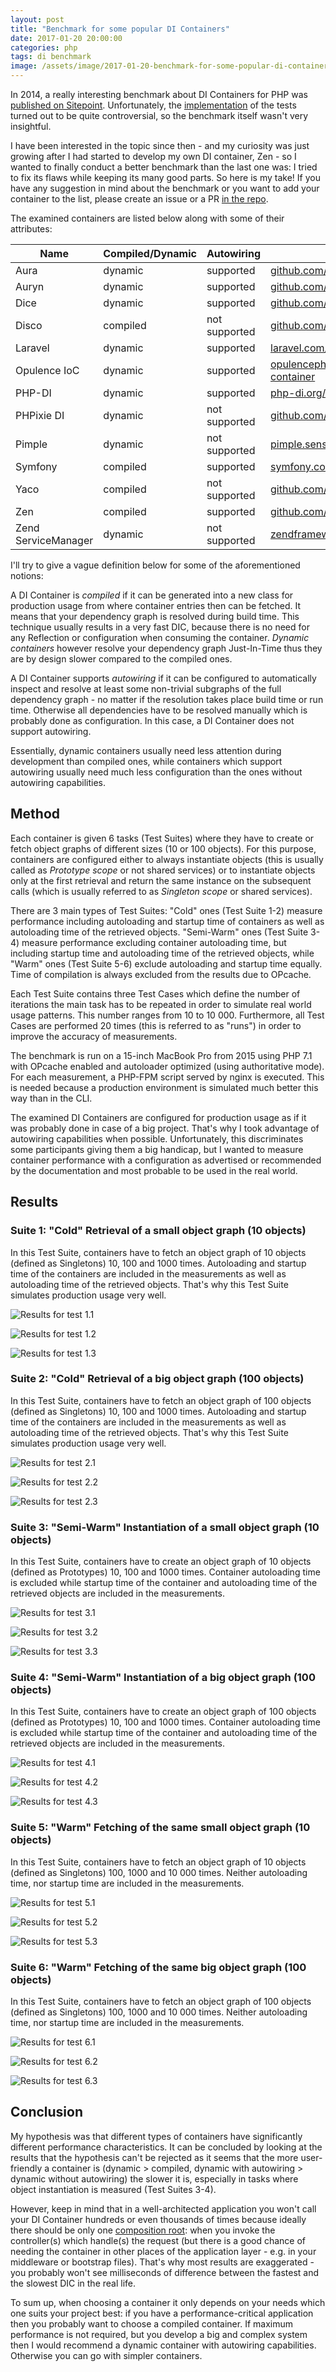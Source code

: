 ```yaml
---
layout: post
title: "Benchmark for some popular DI Containers"
date: 2017-01-20 20:00:00
categories: php
tags: di benchmark
image: /assets/image/2017-01-20-benchmark-for-some-popular-di-containers/cover.jpg
---
```


In 2014, a really interesting benchmark about DI Containers for PHP was [published on Sitepoint][sitepoint-article].
Unfortunately, the [implementation][old-benchmark] of the tests turned out to be quite controversial, so the benchmark
itself wasn't very insightful.

I have been interested in the topic since then - and my curiosity was just growing after I had started to develop my own DI container,
Zen - so I wanted to finally conduct a better benchmark than the last one was:
I tried to fix its flaws while keeping its many good parts. So here is my take! If you have any suggestion in mind about
the benchmark or you want to add your container to the list, please create an issue or a PR [in the repo][github-repo].

The examined containers are listed below along with some of their attributes:

| Name                | Compiled/Dynamic | Autowiring      | Project URL                                                                                            |
|---------------------|------------------|-----------------|--------------------------------------------------------------------------------------------------------|
| Aura                | dynamic          | supported       | [github.com/auraphp/Aura.Di](https://github.com/auraphp/Aura.Di)                                       |
| Auryn               | dynamic          | supported       | [github.com/rdlowrey/auryn](https://github.com/rdlowrey/auryn)                                         |
| Dice                | dynamic          | supported       | [github.com/Level-2/Dice](https://github.com/Level-2/Dice)                                             |
| Disco               | compiled         | not supported   | [github.com/bitExpert/disco](https://github.com/bitExpert/disco)                                       |
| Laravel             | dynamic          | supported       | [laravel.com/docs/5.3/container](https://laravel.com/docs/5.3/container)                               |
| Opulence IoC        | dynamic          | supported       | [opulencephp.com/docs/1.0/ioc-container](www.opulencephp.com/docs/1.0/ioc-container)                   |
| PHP-DI               | dynamic          | supported       | [php-di.org/](http://php-di.org/)                                                                      |
| PHPixie DI          | dynamic          | not supported   | [github.com/phpixie/di](https://github.com/phpixie/di)                                                 |
| Pimple              | dynamic          | not supported   | [pimple.sensiolabs.org/](http://pimple.sensiolabs.org/ )                                               |
| Symfony             | compiled         | supported       | [symfony.com/doc/3.2/components/...](http://symfony.com/doc/3.2/components/dependency_injection.html)  |
| Yaco                | compiled         | not supported   | [github.com/thecodingmachine/yaco](https://github.com/thecodingmachine/yaco)                           |
| Zen                 | compiled         | supported       | [github.com/woohoolabs/zen](https://github.com/woohoolabs/zen)                                         |
| Zend ServiceManager | dynamic          | not supported   | [zendframework.github.io/...](https://zendframework.github.io/zend-servicemanager/)                    |

I'll try to give a vague definition below for some of the aforementioned notions:

A DI Container is _compiled_ if it can be generated into a new class for production usage from where container entries
then can be fetched. It means that your dependency graph is resolved during build time. This technique usually results
in a very fast DIC, because there is no need for any Reflection or configuration when consuming the container.
_Dynamic containers_ however resolve your dependency graph Just-In-Time thus they are by design slower compared to the compiled
ones.

A DI Container supports _autowiring_ if it can be configured to automatically inspect and resolve at least some
non-trivial subgraphs of the full dependency graph - no matter if the resolution takes place build time or run time.
Otherwise all dependencies have to be resolved manually which is probably done as configuration. In this case, a
DI Container does not support autowiring.

Essentially, dynamic containers usually need less attention during development than compiled ones, while containers
which support autowiring usually need much less configuration than the ones without autowiring capabilities.

## Method

Each container is given 6 tasks (Test Suites) where they have to create or fetch object graphs of different
sizes (10 or 100 objects). For this purpose, containers are configured either to always instantiate objects (this is
usually called as _Prototype scope_ or not shared services) or to instantiate objects only at the first retrieval and
return the same instance on the subsequent calls (which is usually referred to as _Singleton scope_ or shared services).

There are 3 main types of Test Suites: "Cold" ones (Test Suite 1-2) measure performance including autoloading and
startup time of containers as well as autoloading time of the retrieved objects. "Semi-Warm" ones (Test Suite 3-4)
measure performance excluding container autoloading time, but including startup time and autoloading time of the
retrieved objects, while "Warm" ones (Test Suite 5-6) exclude autoloading and startup time equally. Time of compilation
is always excluded from the results due to OPcache.

Each Test Suite contains three Test Cases which define the number of iterations the main task has to be repeated in
order to simulate real world usage patterns. This number ranges from 10 to 10 000. Furthermore, all Test Cases are
performed 20 times (this is referred to as "runs") in order to improve the accuracy of measurements.

The benchmark is run on a 15-inch MacBook Pro from 2015 using PHP 7.1 with OPcache enabled and autoloader
optimized (using authoritative mode). For each measurement, a PHP-FPM script served by nginx is executed. This is
needed because a production environment is simulated much better this way than in the CLI.

The examined DI Containers are configured for production usage as if it was probably done in case of a big project.
That's why I took advantage of autowiring capabilities when possible. Unfortunately, this discriminates some
participants giving them a big handicap, but I wanted to measure container performance with a configuration as
advertised or recommended by the documentation and most probable to be used in the real world.

## Results

### Suite 1: "Cold" Retrieval of a small object graph (10 objects)

In this Test Suite, containers have to fetch an object graph of 10 objects (defined as Singletons) 10, 100 and 1000
times. Autoloading and startup time of the containers are included in the measurements as well as autoloading time of
the retrieved objects. That's why this Test Suite simulates production usage very well.

![Results for test 1.1][result-11]

![Results for test 1.2][result-12]

![Results for test 1.3][result-13]

### Suite 2: "Cold" Retrieval of a big object graph (100 objects)

In this Test Suite, containers have to fetch an object graph of 100 objects (defined as Singletons) 10, 100 and 1000
times. Autoloading and startup time of the containers are included in the measurements as well as autoloading time of
the retrieved objects. That's why this Test Suite simulates production usage very well.

![Results for test 2.1][result-21]

![Results for test 2.2][result-22]

![Results for test 2.3][result-23]

### Suite 3: "Semi-Warm" Instantiation of a small object graph (10 objects)

In this Test Suite, containers have to create an object graph of 10 objects (defined as Prototypes) 10, 100 and 1000
times. Container autoloading time is excluded while startup time of the container and autoloading time of the retrieved
objects are included in the measurements.

![Results for test 3.1][result-31]

![Results for test 3.2][result-32]

![Results for test 3.3][result-33]

### Suite 4: "Semi-Warm" Instantiation of a big object graph (100 objects)

In this Test Suite, containers have to create an object graph of 100 objects (defined as Prototypes) 10, 100 and 1000
times. Container autoloading time is excluded while startup time of the container and autoloading time of the retrieved
objects are included in the measurements.

![Results for test 4.1][result-41]

![Results for test 4.2][result-42]

![Results for test 4.3][result-43]

### Suite 5: "Warm" Fetching of the same small object graph (10 objects)
  
In this Test Suite, containers have to fetch an object graph of 10 objects (defined as Singletons) 100, 1000 and 10 000
times. Neither autoloading time, nor startup time are included in the measurements.

![Results for test 5.1][result-51]

![Results for test 5.2][result-52]

![Results for test 5.3][result-53]

### Suite 6: "Warm" Fetching of the same big object graph (100 objects)

In this Test Suite, containers have to fetch an object graph of 100 objects (defined as Singletons) 100, 1000 and 10 000
times. Neither autoloading time, nor startup time are included in the measurements.

![Results for test 6.1][result-61]

![Results for test 6.2][result-62]

![Results for test 6.3][result-63]

## Conclusion

My hypothesis was that different types of containers have significantly different performance characteristics. It can
be concluded by looking at the results that the hypothesis can't be rejected as it seems that the more user-friendly a
container is (dynamic > compiled, dynamic with autowiring > dynamic without autowiring) the slower it is, especially in
tasks where object instantiation is measured (Test Suites 3-4).

However, keep in mind that in a well-architected application you won't call your DI Container hundreds or even thousands
of times because ideally there should be only one [composition root][composition-root]: when you invoke the
controller(s) which handle(s) the request (but there is a good chance of needing the container in other places of the
application layer - e.g. in your middleware or bootstrap files). That's why most results are exaggerated - you probably
won't see milliseconds of difference between the fastest and the slowest DIC in the real life.

To sum up, when choosing a container it only depends on your needs which one suits your project best: if you have a
performance-critical application then you probably want to choose a compiled container. If maximum performance is not
required, but you develop a big and complex system then I would recommend a dynamic container with autowiring
capabilities. Otherwise you can go with simpler containers.

[sitepoint-article]: https://www.sitepoint.com/php-dependency-injection-container-performance-benchmarks/
[old-benchmark]: https://github.com/TomBZombie/php-dependency-injection-benchmarks
[github-repo]: https://github.com/kocsismate/php-di-container-benchmarks
[jekyll-help]: https://github.com/jekyll/jekyll-help
[composition-root]: http://blog.ploeh.dk/2011/07/28/CompositionRoot/

[containers]: /assets/image/2017-01-20-benchmark-for-some-popular-di-containers/containers.jpg
[result-11]: /assets/image/2017-01-20-benchmark-for-some-popular-di-containers/result-11.jpg
[result-12]: /assets/image/2017-01-20-benchmark-for-some-popular-di-containers/result-12.jpg
[result-13]: /assets/image/2017-01-20-benchmark-for-some-popular-di-containers/result-13.jpg
[result-21]: /assets/image/2017-01-20-benchmark-for-some-popular-di-containers/result-21.jpg
[result-22]: /assets/image/2017-01-20-benchmark-for-some-popular-di-containers/result-22.jpg
[result-23]: /assets/image/2017-01-20-benchmark-for-some-popular-di-containers/result-23.jpg
[result-31]: /assets/image/2017-01-20-benchmark-for-some-popular-di-containers/result-31.jpg
[result-32]: /assets/image/2017-01-20-benchmark-for-some-popular-di-containers/result-32.jpg
[result-33]: /assets/image/2017-01-20-benchmark-for-some-popular-di-containers/result-33.jpg
[result-41]: /assets/image/2017-01-20-benchmark-for-some-popular-di-containers/result-41.jpg
[result-42]: /assets/image/2017-01-20-benchmark-for-some-popular-di-containers/result-42.jpg
[result-43]: /assets/image/2017-01-20-benchmark-for-some-popular-di-containers/result-43.jpg
[result-51]: /assets/image/2017-01-20-benchmark-for-some-popular-di-containers/result-51.jpg
[result-52]: /assets/image/2017-01-20-benchmark-for-some-popular-di-containers/result-52.jpg
[result-53]: /assets/image/2017-01-20-benchmark-for-some-popular-di-containers/result-53.jpg
[result-61]: /assets/image/2017-01-20-benchmark-for-some-popular-di-containers/result-61.jpg
[result-62]: /assets/image/2017-01-20-benchmark-for-some-popular-di-containers/result-62.jpg
[result-63]: /assets/image/2017-01-20-benchmark-for-some-popular-di-containers/result-63.jpg
